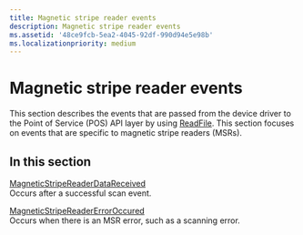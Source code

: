 ```yaml
---
title: Magnetic stripe reader events
description: Magnetic stripe reader events
ms.assetid: '48ce9fcb-5ea2-4045-92df-990d94e5e98b'
ms.localizationpriority: medium
---
```


# Magnetic stripe reader events


This section describes the events that are passed from the device driver to the Point of Service (POS) API layer by using [ReadFile](http://go.microsoft.com/fwlink/p/?LinkId=314125). This section focuses on events that are specific to magnetic stripe readers (MSRs).

## In this section


[MagneticStripeReaderDataReceived](magneticstripereaderdatareceived.md)  
Occurs after a successful scan event.

[MagneticStripeReaderErrorOccured](magneticstripereadererroroccured.md)  
Occurs when there is an MSR error, such as a scanning error.

 

 





